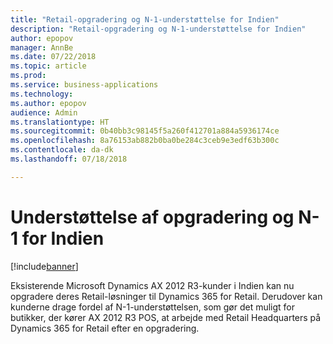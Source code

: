 ```yaml
---
title: "Retail-opgradering og N-1-understøttelse for Indien"
description: "Retail-opgradering og N-1-understøttelse for Indien"
author: epopov
manager: AnnBe
ms.date: 07/22/2018
ms.topic: article
ms.prod: 
ms.service: business-applications
ms.technology: 
ms.author: epopov
audience: Admin
ms.translationtype: HT
ms.sourcegitcommit: 0b40bb3c98145f5a260f412701a884a5936174ce
ms.openlocfilehash: 8a76153ab882b0ba0be284c3ceb9e3edf63b300c
ms.contentlocale: da-dk
ms.lasthandoff: 07/18/2018

---
```

#  <a name="support-for-upgrade-and-n-1-for-india"></a>Understøttelse af opgradering og N-1 for Indien

[!include[banner](../../includes/banner.md)]

Eksisterende Microsoft Dynamics AX 2012 R3-kunder i Indien kan nu opgradere deres Retail-løsninger til Dynamics 365 for Retail. Derudover kan kunderne drage fordel af N-1-understøttelsen, som gør det muligt for butikker, der kører AX 2012 R3 POS, at arbejde med Retail Headquarters på Dynamics 365 for Retail efter en opgradering.

